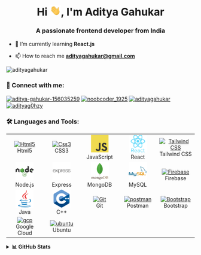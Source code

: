 <h1 align="center">Hi <img src="https://github.com/vishant-mehta/vishant-mehta/blob/main/hello.gif" width="29px">, I'm Aditya Gahukar</h1>
<h3 align="center">A passionate frontend developer from India</h3>

- 🌱 I’m currently learning **React.js**

- 📫 How to reach me **adityagahukar@gmail.com**

<p align="left"> <img src="https://komarev.com/ghpvc/?username=adityagahukar&label=Profile%20views&color=0e75b6&style=flat" alt="adityagahukar" /> </p>

<h3 align="left">🤝 Connect with me:</h3>
<p align="left">
<a href="https://linkedin.com/in/aditya-gahukar-156035259" target="blank"><img align="center" src="https://raw.githubusercontent.com/rahuldkjain/github-profile-readme-generator/master/src/images/icons/Social/linked-in-alt.svg" alt="aditya-gahukar-156035259" height="30" width="40" /></a>
<a href="https://www.codechef.com/users/noobcoder_1925" target="blank"><img align="center" src="https://cdn.jsdelivr.net/npm/simple-icons@3.1.0/icons/codechef.svg" alt="noobcoder_1925" height="30" width="40" /></a>
<a href="https://www.leetcode.com/adityagahukar" target="blank"><img align="center" src="https://raw.githubusercontent.com/rahuldkjain/github-profile-readme-generator/master/src/images/icons/Social/leet-code.svg" alt="adityagahukar" height="30" width="40" /></a>
<a href="https://auth.geeksforgeeks.org/user/adityag0hzy" target="blank"><img align="center" src="https://raw.githubusercontent.com/rahuldkjain/github-profile-readme-generator/master/src/images/icons/Social/geeks-for-geeks.svg" alt="adityag0hzy" height="30" width="40" /></a>
</p>

<h3 align="left">🛠 Languages and Tools:</h3>
<table align="center">
  <tr>
    <td align="center" width="96">
      <a href="#html5">
        <img src="https://seeklogo.com/images/H/html5-without-wordmark-color-logo-14D252D878-seeklogo.com.png" width="48" height="48" alt="Html5" />
      </a>
      <br>Html5
    </td>
    <td align="center" width="96">
      <a href="#css3">
        <img src="https://upload.wikimedia.org/wikipedia/commons/thumb/6/62/CSS3_logo.svg/48px-CSS3_logo.svg.png" width="48" height="48" alt="Css3" />
      </a>
      <br>CSS3
    </td>
    <td align="center" width="96">
      <a href="#javascript">
        <img src="https://raw.githubusercontent.com/devicons/devicon/master/icons/javascript/javascript-original.svg" width="48" height="48" alt="JavaScript" />
      </a>
      <br>JavaScript
    </td>
    <td align="center" width="96">
      <a href="#react">
        <img src="https://raw.githubusercontent.com/devicons/devicon/master/icons/react/react-original-wordmark.svg" width="48" height="48" alt="React" />
      </a>
      <br>React
    </td>
    <td align="center" width="96">
      <a href="#tailwind">
        <img src="https://www.vectorlogo.zone/logos/tailwindcss/tailwindcss-icon.svg" width="48" height="48" alt="Tailwind CSS" />
      </a>
      <br>Tailwind CSS
    </td>
  </tr>
  <tr>
    <td align="center" width="96">
      <a href="#nodejs">
        <img src="https://raw.githubusercontent.com/devicons/devicon/master/icons/nodejs/nodejs-original-wordmark.svg" width="48" height="48" alt="Node.js" />
      </a>
      <br>Node.js
    </td>
    <td align="center" width="96">
      <a href="#express">
        <img src="https://raw.githubusercontent.com/devicons/devicon/master/icons/express/express-original-wordmark.svg" width="48" height="48" alt="Express" />
      </a>
      <br>Express
    </td>
    <td align="center" width="96">
      <a href="#mongodb">
        <img src="https://raw.githubusercontent.com/devicons/devicon/master/icons/mongodb/mongodb-original-wordmark.svg" width="48" height="48" alt="MongoDB" />
      </a>
      <br>MongoDB
    </td>
    <td align="center" width="96">
      <a href="#mysql">
        <img src="https://raw.githubusercontent.com/devicons/devicon/master/icons/mysql/mysql-original-wordmark.svg" width="48" height="48" alt="MySQL" />
      </a>
      <br>MySQL
    </td>
    <td align="center" width="96">
      <a href="#firebase">
        <img src="https://www.vectorlogo.zone/logos/firebase/firebase-icon.svg" width="48" height="48" alt="Firebase" />
      </a>
      <br>Firebase
    </td>
  </tr>
  <tr>
    <td align="center" width="96">
      <a href="#java">
        <img src="https://raw.githubusercontent.com/devicons/devicon/master/icons/java/java-original.svg" width="48" height="48" alt="Java" />
      </a>
      <br>Java
    </td>
    <td align="center" width="96">
      <a href="#cpp">
        <img src="https://raw.githubusercontent.com/devicons/devicon/master/icons/cplusplus/cplusplus-original.svg" width="48" height="48" alt="cplusplus" />
      </a>
      <br>C++
    </td>
    <td align="center" width="96">
      <a href="#git">
        <img src="https://www.vectorlogo.zone/logos/git-scm/git-scm-icon.svg" width="48" height="48" alt="Git" />
      </a>
      <br>Git
    </td>
    <td align="center" width="96">
      <a href="#postman">
        <img src="https://www.vectorlogo.zone/logos/getpostman/getpostman-icon.svg" width="48" height="48" alt="postman" />
      </a>
      <br>Postman
    </td>
    <td align="center" width="96">
      <a href="#bootstrap">
        <img src="https://cdn.worldvectorlogo.com/logos/bootstrap-4.svg" width="48" height="48" alt="Bootstrap" />
      </a>
      <br>Bootstrap
    </td>
  </tr>
  <tr>
    <td align="center" width="96">
       <a href="https://cloud.google.com" target="_blank" rel="noreferrer"> <img src="https://www.vectorlogo.zone/logos/google_cloud/google_cloud-icon.svg" alt="gcp" width="45" height="45"/> 
       </a>
      <br>Google Cloud 
    </td>
    <td align="center" width="96">
      <a href="#ubuntu" >
        <img src="https://seeklogo.com/images/U/ubuntu-logo-8FDEC6A07B-seeklogo.com.png" width="48" height="48" alt="ubuntu" />
      </a>
      <br>Ubuntu
    </td>
  </tr>
</table>

<details>
  <summary>  <b>📊 GitHub Stats</b> </summary>
  <p><img align="left" width="100%" height="150px" src="https://github-readme-stats.vercel.app/api/top-langs?username=adityagahukar&show_icons=true&locale=en&layout=compact" alt="adityagahukar" /></p>

  <p>&nbsp;<img align="center" width="100%" height="175px" src="https://github-readme-stats.vercel.app/api?username=adityagahukar&show_icons=true&locale=en" alt="adityagahukar" /></p>

  <p><img align="right" width="100%" height="175px" src="https://github-readme-streak-stats.herokuapp.com/?user=adityagahukar&" alt="adityagahukar" /></p>
</details>
